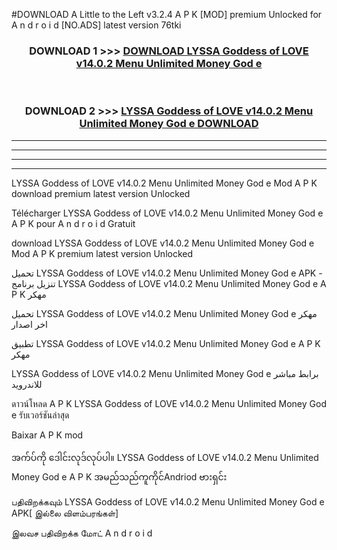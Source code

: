 #DOWNLOAD A Little to the Left v3.2.4 A P K [MOD] premium Unlocked for A n d r o i d [NO.ADS] latest version 76tki 



<div align="center">

<h3>DOWNLOAD 1 >>> <a href="https://downloadmod1.web.app/?judul=LYSSA Goddess of LOVE v14.0.2 Menu Unlimited Money God e ">DOWNLOAD LYSSA Goddess of LOVE v14.0.2 Menu Unlimited Money God e </a></h3><br>

<h3>DOWNLOAD 2 >>> <a href="https://downloadmod1.web.app/?judul=LYSSA Goddess of LOVE v14.0.2 Menu Unlimited Money God e ">LYSSA Goddess of LOVE v14.0.2 Menu Unlimited Money God e  DOWNLOAD </a></h3>

</div>


----------------------------------------------------------

----------------------------------------------------------

----------------------------------------------------------

----------------------------------------------------------


LYSSA Goddess of LOVE v14.0.2 Menu Unlimited Money God e  Mod A P K download premium latest version Unlocked

Télécharger LYSSA Goddess of LOVE v14.0.2 Menu Unlimited Money God e  A P K pour A n d r o i d Gratuit

download LYSSA Goddess of LOVE v14.0.2 Menu Unlimited Money God e  Mod A P K premium latest version Unlocked

تحميل LYSSA Goddess of LOVE v14.0.2 Menu Unlimited Money God e  APK - تنزيل برنامج LYSSA Goddess of LOVE v14.0.2 Menu Unlimited Money God e  A P K مهكر

تحميل LYSSA Goddess of LOVE v14.0.2 Menu Unlimited Money God e  مهكر اخر اصدار

تطبيق LYSSA Goddess of LOVE v14.0.2 Menu Unlimited Money God e  A P K مهكر

LYSSA Goddess of LOVE v14.0.2 Menu Unlimited Money God e  برابط مباشر للاندرويد

ดาวน์โหลด A P K LYSSA Goddess of LOVE v14.0.2 Menu Unlimited Money God e  รับเวอร์ชันล่าสุด

Baixar A P K mod

အက်ပ်ကို ဒေါင်းလုဒ်လုပ်ပါ။ LYSSA Goddess of LOVE v14.0.2 Menu Unlimited Money God e  A P K အမည်သည်ကူကိုင်Andriod ဗားရှင်း

பதிவிறக்கவும் LYSSA Goddess of LOVE v14.0.2 Menu Unlimited Money God e  APK[ இல்லை விளம்பரங்கள்] 
 
இலவச பதிவிறக்க மோட் A n d r o i d



